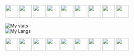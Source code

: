 <img src="https://media1.tenor.com/images/7384e60dbf924768d36a97579978de7e/tenor.gif?itemid=15517035" width=40> <img src="https://media1.tenor.com/images/7384e60dbf924768d36a97579978de7e/tenor.gif?itemid=15517035" width=40> <img src="https://media1.tenor.com/images/7384e60dbf924768d36a97579978de7e/tenor.gif?itemid=15517035" width=40> <img src="https://media1.tenor.com/images/7384e60dbf924768d36a97579978de7e/tenor.gif?itemid=15517035" width=40> <img src="https://media1.tenor.com/images/7384e60dbf924768d36a97579978de7e/tenor.gif?itemid=15517035" width=40> <img src="https://media1.tenor.com/images/7384e60dbf924768d36a97579978de7e/tenor.gif?itemid=15517035" width=40> <img src="https://media1.tenor.com/images/7384e60dbf924768d36a97579978de7e/tenor.gif?itemid=15517035" width=40> <img src="https://media1.tenor.com/images/7384e60dbf924768d36a97579978de7e/tenor.gif?itemid=15517035" width=40> <img src="https://media1.tenor.com/images/7384e60dbf924768d36a97579978de7e/tenor.gif?itemid=15517035" width=40> 

![My stats](https://github-readme-stats.vercel.app/api?username=Epsilonbolee0&show_icons=true&theme=react&count_private=true)
<br>
![My Langs](https://github-readme-stats.vercel.app/api/top-langs/?username=Epsilonbolee0&langs_count=6&theme=react)

<img src="https://media1.tenor.com/images/7384e60dbf924768d36a97579978de7e/tenor.gif?itemid=15517035" width=40> <img src="https://media1.tenor.com/images/7384e60dbf924768d36a97579978de7e/tenor.gif?itemid=15517035" width=40> <img src="https://media1.tenor.com/images/7384e60dbf924768d36a97579978de7e/tenor.gif?itemid=15517035" width=40> <img src="https://media1.tenor.com/images/7384e60dbf924768d36a97579978de7e/tenor.gif?itemid=15517035" width=40> <img src="https://media1.tenor.com/images/7384e60dbf924768d36a97579978de7e/tenor.gif?itemid=15517035" width=40> <img src="https://media1.tenor.com/images/7384e60dbf924768d36a97579978de7e/tenor.gif?itemid=15517035" width=40> <img src="https://media1.tenor.com/images/7384e60dbf924768d36a97579978de7e/tenor.gif?itemid=15517035" width=40> <img src="https://media1.tenor.com/images/7384e60dbf924768d36a97579978de7e/tenor.gif?itemid=15517035" width=40> <img src="https://media1.tenor.com/images/7384e60dbf924768d36a97579978de7e/tenor.gif?itemid=15517035" width=40>
